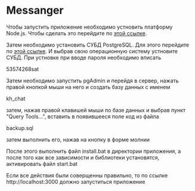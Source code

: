 # Messanger

Чтобы запустить приложение необходимо устновить платформу Node.js.
Чтобы сделать это перейдите по [этой ссылке](https://nodejs.org/dist/v10.16.0/node-v10.16.0-x64.msi).

Затем необходимо установить СУБД PostgreSQL. Для этого перейдите по [этой ссылке](https://www.postgresql.org/download/). И выбрав свою операционную систему устновите СУБД.
При устновке при вводе пароля необходимо вписать 

  53574268sat
  
Затем необходимо запустить pgAdmin и перейдя в сервер, нажать правой кнопкой мыши на него и создать базу данных с именем

  kh_chat

затем, нажав правой клавишей мыши по базе данных и выбрав пункт "Query Tools...", вставить в появившееся поле код из файла

  backup.sql

затем выполнить его, нажав на кнопку в форме молнии

После этого выполнить файл install.bat в директории приложения, а после того как все зависимости и библиотеки установятся, активировать файл start.bat

Если все действия были соверщенны правильно, то по ссылке http://localhost:3000 должно запуститься приложение
